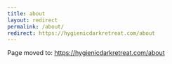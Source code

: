 ```yaml
---
title: about
layout: redirect
permalink: /about/
redirect: https://hygienicdarkretreat.com/about
---
```


Page moved to: <https://hygienicdarkretreat.com/about>

